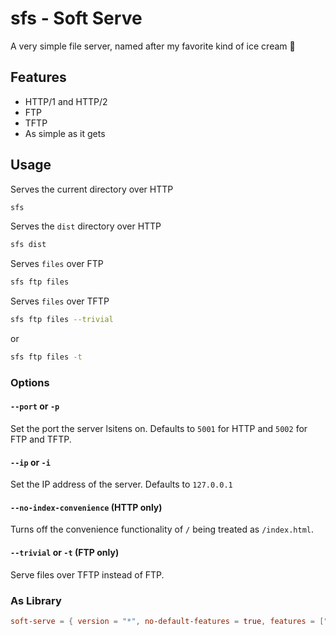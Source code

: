 # sfs - Soft Serve

A very simple file server, named after my favorite kind of ice cream :icecream:

## Features

- HTTP/1 and HTTP/2
- FTP
- TFTP
- As simple as it gets

## Usage

Serves the current directory over HTTP

```bash
sfs
```

Serves the `dist` directory over HTTP

```bash
sfs dist
```

Serves `files` over FTP

```bash
sfs ftp files
```

Serves `files` over TFTP

```bash
sfs ftp files --trivial
```

or

```bash
sfs ftp files -t
```

### Options

#### `--port` or `-p`

Set the port the server lsitens on. Defaults to `5001` for HTTP and `5002` for FTP and TFTP.

#### `--ip` or `-i`

Set the IP address of the server. Defaults to `127.0.0.1`

#### `--no-index-convenience` (HTTP only)

Turns off the convenience functionality of `/` being treated as `/index.html`.

#### `--trivial` or `-t` (FTP only)

Serve files over TFTP instead of FTP.

### As Library

```toml
soft-serve = { version = "*", no-default-features = true, features = ["http", "ftp"] }
```
